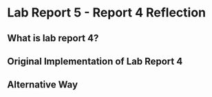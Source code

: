 # Lab Report 5 - Report 4 Reflection

## What is lab report 4?

## Original Implementation of Lab Report 4

## Alternative Way 
